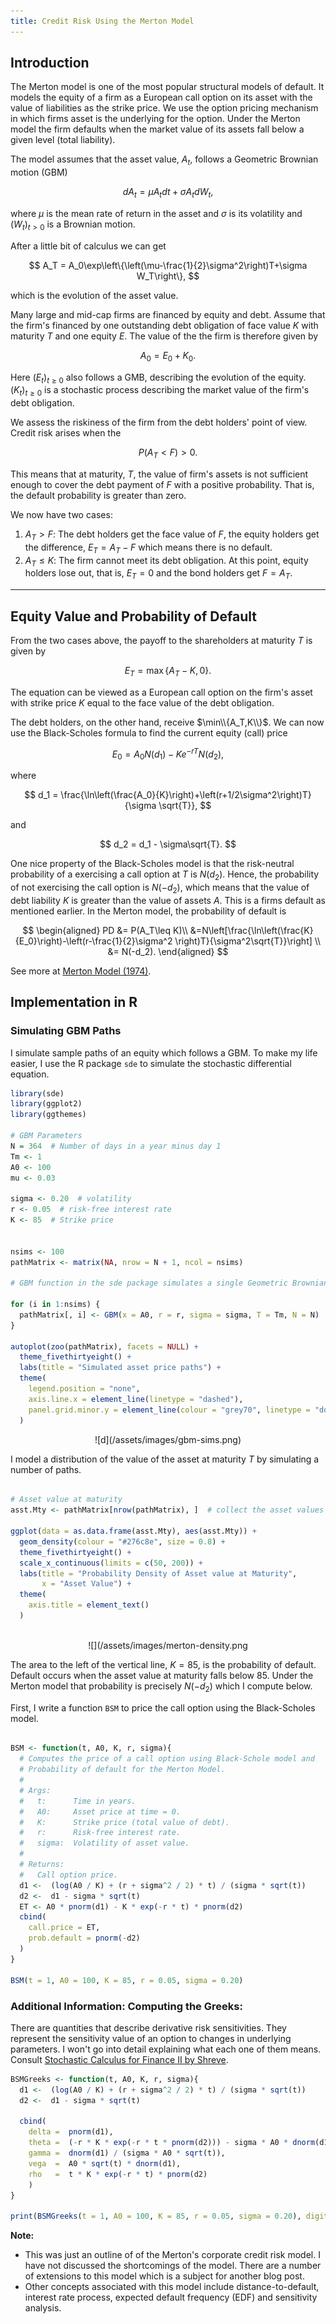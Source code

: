 ```yaml
---
title: Credit Risk Using the Merton Model
---
```


## Introduction

The Merton model is one of the most popular structural models of default. It models the equity of a firm as a European call option on its asset with the value of liabilities as the strike price. We use the option pricing mechanism in which firms asset is the underlying for the option. Under the Merton model the firm defaults when the market value of its assets fall below a given level (total liability). 

The model assumes that the asset value, $A_t$, follows a Geometric Brownian motion (GBM)

$$
dA_t=\mu A_tdt + \sigma A_t dW_t,
$$

where $\mu$ is the mean rate of return in the asset and $\sigma$ is its volatility and $(W_t)_{t>0}$ is a Brownian motion.

After a little bit of calculus we can get

$$
A_T = A_0\exp\left\{\left(\mu-\frac{1}{2}\sigma^2\right)T+\sigma W_T\right\},
$$

which is the evolution of the asset value.

Many large and mid-cap firms are financed by equity and debt. Assume that the firm's financed by one outstanding debt obligation of face value $K$ with maturity $T$ and one equity $E$. The value of the the firm is therefore given by

$$
A_0 = E_0 + K_0.
$$

Here $(E_t)_{t\geq 0}$ also follows a GMB, describing the evolution of the equity. $(K_t)_{t\geq 0}$ is a stochastic process describing the market value of the firm's debt obligation.

We assess the riskiness of the firm from the debt holders' point of view. Credit risk arises when the 

$$
P(A_T<F)>0.
$$

This means that at maturity, $T$, the value of firm's assets is not sufficient enough to cover the debt payment of $F$ with a positive probability. That is, the default probability is greater than zero.


We now have two cases:

1. $A_T > F$: The debt holders get the face value of $F$, the equity holders get the difference, $E_T=A_T-F$ which means there is no default.
2. $A_T \leq K$: The firm cannot meet its debt obligation. At this point, equity holders lose out, that is, $E_T=0$ and the bond holders get $F=A_T$.


****


## Equity Value and Probability of Default

From the two cases above, the payoff to the shareholders at maturity $T$ is given by

$$
E_T = \max\{A_T - K, 0\}.
$$
 
The equation can be viewed as a European call option on the firm's asset with strike price $K$ equal to the face value of the debt obligation.

The debt holders, on the other hand, receive $\min\\{A_T,K\\}$.
We can now use the Black-Scholes formula to find the current equity (call) price

$$
E_0 = A_0N(d_1)-Ke^{-rT}N(d_2),
$$

where

$$
d_1 = \frac{\ln\left(\frac{A_0}{K}\right)+\left(r+1/2\sigma^2\right)T}{\sigma \sqrt{T}},
$$

and

$$
d_2 = d_1 - \sigma\sqrt{T}.
$$

One nice property of the Black-Scholes model is that the risk-neutral probability of a exercising a call option at $T$ is $N(d_2)$. Hence, the probability of not exercising  the call option is $N(-d_2)$, which means that the value of debt liability $K$ is greater than the value of assets $A$. This is a firms default as mentioned earlier. In the Merton model, the probability of default is 

$$
\begin{aligned}
PD &= P(A_T\leq K)\\
&=N\left[\frac{\ln\left(\frac{K}{E_0}\right)-\left(r-\frac{1}{2}\sigma^2 \right)T}{\sigma^2\sqrt{T}}\right] \\
&= N(-d_2).
\end{aligned}
$$

See more at <a href="http://onlinelibrary.wiley.com/doi/10.1111/j.1540-6261.1974.tb03058.x/pdf" target="_blank">Merton Model (1974)</a>.

## Implementation in R

### Simulating GBM Paths
I simulate sample paths of an equity which follows a GBM. To make my life easier, I use the R package `sde` to simulate the stochastic differential equation. 
```r
library(sde)
library(ggplot2)
library(ggthemes)

# GBM Parameters
N = 364  # Number of days in a year minus day 1
Tm <- 1  
A0 <- 100
mu <- 0.03

sigma <- 0.20  # volatility
r <- 0.05  # risk-free interest rate
K <- 85  # Strike price


nsims <- 100
pathMatrix <- matrix(NA, nrow = N + 1, ncol = nsims)

# GBM function in the sde package simulates a single Geometric Brownian motion path

for (i in 1:nsims) {
  pathMatrix[, i] <- GBM(x = A0, r = r, sigma = sigma, T = Tm, N = N)
}

autoplot(zoo(pathMatrix), facets = NULL) +
  theme_fivethirtyeight() +
  labs(title = "Simulated asset price paths") +
  theme(
    legend.position = "none",
    axis.line.x = element_line(linetype = "dashed"),
    panel.grid.minor.y = element_line(colour = "grey70", linetype = "dotted")
  )
```

<center> ![d](/assets/images/gbm-sims.png) </center>

I model a distribution of the value of the asset at maturity $T$ by simulating a number of paths.  

```r

# Asset value at maturity
asst.Mty <- pathMatrix[nrow(pathMatrix), ]  # collect the asset values from each path

ggplot(data = as.data.frame(asst.Mty), aes(asst.Mty)) +
  geom_density(colour = "#276c8e", size = 0.8) +
  theme_fivethirtyeight() +
  scale_x_continuous(limits = c(50, 200)) +
  labs(title = "Probability Density of Asset value at Maturity",
       x = "Asset Value") +
  theme(
    axis.title = element_text()
  )
  

```

<center>![](/assets/images/merton-density.png </center>


The area to the left of the vertical line, $K=85$, is the probability of default. Default occurs when the asset value at maturity falls below 85. Under the Merton model that probability is precisely $N(-d_2)$ which I compute below. 

First, I write a function `BSM` to price the call option using the Black-Scholes model.

```r

BSM <- function(t, A0, K, r, sigma){
  # Computes the price of a call option using Black-Schole model and
  # Probability of default for the Merton Model.
  # 
  # Args: 
  #   t:      Time in years.
  #   A0:     Asset price at time = 0.
  #   K:      Strike price (total value of debt).
  #   r:      Risk-free interest rate.
  #   sigma:  Volatility of asset value.
  #
  # Returns:
  #   Call option price.
  d1 <-  (log(A0 / K) + (r + sigma^2 / 2) * t) / (sigma * sqrt(t))
  d2 <-  d1 - sigma * sqrt(t)
  ET <- A0 * pnorm(d1) - K * exp(-r * t) * pnorm(d2)
  cbind(
    call.price = ET,
    prob.default = pnorm(-d2)
  )
}

BSM(t = 1, A0 = 100, K = 85, r = 0.05, sigma = 0.20)

```


### Additional Information: Computing the Greeks:

There are quantities that describe derivative risk sensitivities. They represent the sensitivity value of an option to changes in underlying parameters. I won't go into detail explaining what each one of them means. Consult <a href="http://www.springer.com/us/book/9780387401010" target="_blank">Stochastic Calculus for Finance II by Shreve</a>.


```r
BSMGreeks <- function(t, A0, K, r, sigma){
  d1 <-  (log(A0 / K) + (r + sigma^2 / 2) * t) / (sigma * sqrt(t))
  d2 <-  d1 - sigma * sqrt(t)
  
  cbind(
    delta =  pnorm(d1),
    theta =  (-r * K * exp(-r * t * pnorm(d2))) - sigma * A0 * dnorm(d1) / (2 * sqrt(t)),
    gamma =  dnorm(d1) / (sigma * A0 * sqrt(t)),
    vega  =  A0 * sqrt(t) * dnorm(d1),
    rho   =  t * K * exp(-r * t) * pnorm(d2)
    )
}

print(BSMGreeks(t = 1, A0 = 100, K = 85, r = 0.05, sigma = 0.20), digits = 3)
```

**Note:**

- This was just an outline of of the Merton's corporate credit risk model. I have not discussed the shortcomings of the model. There are a number of extensions to this model which is a subject for another blog post.
- Other concepts associated with this model include distance-to-default, interest rate process, expected default frequency (EDF) and sensitivity analysis.


